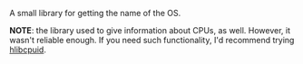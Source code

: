 A small library for getting the name of the OS.

__NOTE__: the library used to give information about CPUs, as well. However, it wasn't reliable enough.
If you need such functionality, I'd recommend trying [hlibcpuid](https://github.com/dtaskoff/hlibcpuid).
